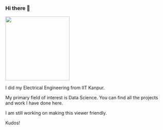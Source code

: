 ### Hi there 👋

<img src="https://media.giphy.com/media/kDg1bNCUZsUpmBdMwA/giphy.gif" width="200" height="200" />

I did my Electrical Engineering from IIT Kanpur. 

My primary field of interest is Data Science. You can find all the projects and work I have done here. 

I am still working on making this viewer friendly. 

Kudos!
<!--
**Ankan-Das/Ankan-Das** is a ✨ _special_ ✨ repository because its `README.md` (this file) appears on your GitHub profile.

Here are some ideas to get you started:

- 🔭 I’m currently working on ...
- 🌱 I’m currently learning ...
- 👯 I’m looking to collaborate on ...
- 🤔 I’m looking for help with ...
- 💬 Ask me about ...
- 📫 How to reach me: ...
- 😄 Pronouns: ...
- ⚡ Fun fact: ...


![Alt Text](https://media.giphy.com/media/kDg1bNCUZsUpmBdMwA/giphy.gif)
-->
